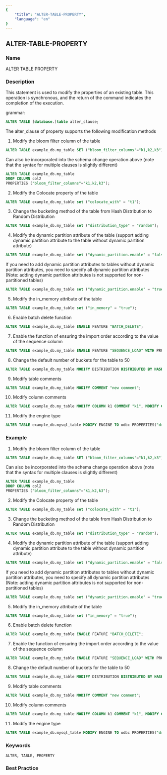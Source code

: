 ```yaml
---
{
    "title": "ALTER-TABLE-PROPERTY",
    "language": "en"
}
---
```


<!--
Licensed to the Apache Software Foundation (ASF) under one
or more contributor license agreements.  See the NOTICE file
distributed with this work for additional information
regarding copyright ownership.  The ASF licenses this file
to you under the Apache License, Version 2.0 (the
"License"); you may not use this file except in compliance
with the License.  You may obtain a copy of the License at

  http://www.apache.org/licenses/LICENSE-2.0

Unless required by applicable law or agreed to in writing,
software distributed under the License is distributed on an
"AS IS" BASIS, WITHOUT WARRANTIES OR CONDITIONS OF ANY
KIND, either express or implied.  See the License for the
specific language governing permissions and limitations
under the License.
-->

## ALTER-TABLE-PROPERTY

### Name

ALTER TABLE PROPERTY

### Description

This statement is used to modify the properties of an existing table. This operation is synchronous, and the return of the command indicates the completion of the execution.

grammar:

```sql
ALTER TABLE [database.]table alter_clause;
````

The alter_clause of property supports the following modification methods

1. Modify the bloom filter column of the table

```sql
ALTER TABLE example_db.my_table SET ("bloom_filter_columns"="k1,k2,k3");
````

Can also be incorporated into the schema change operation above (note that the syntax for multiple clauses is slightly different)

```sql
ALTER TABLE example_db.my_table
DROP COLUMN col2
PROPERTIES ("bloom_filter_columns"="k1,k2,k3");
````

2. Modify the Colocate property of the table

```sql
ALTER TABLE example_db.my_table set ("colocate_with" = "t1");
````

3. Change the bucketing method of the table from Hash Distribution to Random Distribution

```sql
ALTER TABLE example_db.my_table set ("distribution_type" = "random");
````

4. Modify the dynamic partition attribute of the table (support adding dynamic partition attribute to the table without dynamic partition attribute)

```sql
ALTER TABLE example_db.my_table set ("dynamic_partition.enable" = "false");
````

If you need to add dynamic partition attributes to tables without dynamic partition attributes, you need to specify all dynamic partition attributes
   (Note: adding dynamic partition attributes is not supported for non-partitioned tables)

```sql
ALTER TABLE example_db.my_table set ("dynamic_partition.enable" = "true", "dynamic_partition.time_unit" = "DAY", "dynamic_partition.end" = "3", "dynamic_partition.prefix" = "p", "dynamic_partition. buckets" = "32");
````

5. Modify the in_memory attribute of the table

```sql
ALTER TABLE example_db.my_table set ("in_memory" = "true");
````

6. Enable batch delete function

```sql
ALTER TABLE example_db.my_table ENABLE FEATURE "BATCH_DELETE";
````

7. Enable the function of ensuring the import order according to the value of the sequence column

```sql
ALTER TABLE example_db.my_table ENABLE FEATURE "SEQUENCE_LOAD" WITH PROPERTIES ("function_column.sequence_type" = "Date");
````

8. Change the default number of buckets for the table to 50

```sql
ALTER TABLE example_db.my_table MODIFY DISTRIBUTION DISTRIBUTED BY HASH(k1) BUCKETS 50;
````

9. Modify table comments

```sql
ALTER TABLE example_db.my_table MODIFY COMMENT "new comment";
````

10. Modify column comments

```sql
ALTER TABLE example_db.my_table MODIFY COLUMN k1 COMMENT "k1", MODIFY COLUMN k2 COMMENT "k2";
````

11. Modify the engine type

```sql
ALTER TABLE example_db.mysql_table MODIFY ENGINE TO odbc PROPERTIES("driver" = "MySQL");
````

### Example

1. Modify the bloom filter column of the table

```sql
ALTER TABLE example_db.my_table SET ("bloom_filter_columns"="k1,k2,k3");
````

Can also be incorporated into the schema change operation above (note that the syntax for multiple clauses is slightly different)

```sql
ALTER TABLE example_db.my_table
DROP COLUMN col2
PROPERTIES ("bloom_filter_columns"="k1,k2,k3");
````

2. Modify the Colocate property of the table

```sql
ALTER TABLE example_db.my_table set ("colocate_with" = "t1");
````

3. Change the bucketing method of the table from Hash Distribution to Random Distribution

```sql
ALTER TABLE example_db.my_table set ("distribution_type" = "random");
````

4. Modify the dynamic partition attribute of the table (support adding dynamic partition attribute to the table without dynamic partition attribute)

```sql
ALTER TABLE example_db.my_table set ("dynamic_partition.enable" = "false");
````

If you need to add dynamic partition attributes to tables without dynamic partition attributes, you need to specify all dynamic partition attributes
   (Note: adding dynamic partition attributes is not supported for non-partitioned tables)

```sql
ALTER TABLE example_db.my_table set ("dynamic_partition.enable" = "true", "dynamic_partition.time_unit" = "DAY", "dynamic_partition.end" = "3", "dynamic_partition.prefix" = "p", "dynamic_partition. buckets" = "32");
````

5. Modify the in_memory attribute of the table

```sql
ALTER TABLE example_db.my_table set ("in_memory" = "true");
````

6. Enable batch delete function

```sql
ALTER TABLE example_db.my_table ENABLE FEATURE "BATCH_DELETE";
````

7. Enable the function of ensuring the import order according to the value of the sequence column

```sql
ALTER TABLE example_db.my_table ENABLE FEATURE "SEQUENCE_LOAD" WITH PROPERTIES ("function_column.sequence_type" = "Date");
````

8. Change the default number of buckets for the table to 50

```sql
ALTER TABLE example_db.my_table MODIFY DISTRIBUTION DISTRIBUTED BY HASH(k1) BUCKETS 50;
````

9. Modify table comments

```sql
ALTER TABLE example_db.my_table MODIFY COMMENT "new comment";
````

10. Modify column comments

```sql
ALTER TABLE example_db.my_table MODIFY COLUMN k1 COMMENT "k1", MODIFY COLUMN k2 COMMENT "k2";
````

11. Modify the engine type

```sql
ALTER TABLE example_db.mysql_table MODIFY ENGINE TO odbc PROPERTIES("driver" = "MySQL");
````

### Keywords

````text
ALTER, TABLE, PROPERTY
````

### Best Practice


